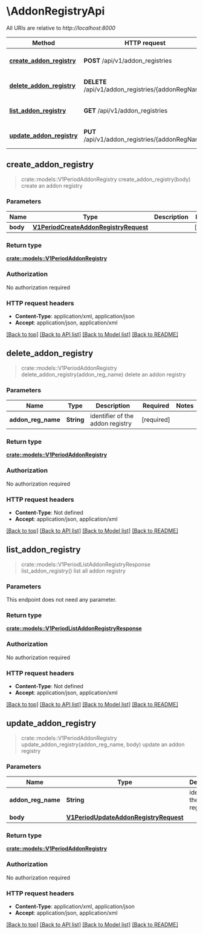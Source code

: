 # \AddonRegistryApi

All URIs are relative to *http://localhost:8000*

Method | HTTP request | Description
------------- | ------------- | -------------
[**create_addon_registry**](AddonRegistryApi.md#create_addon_registry) | **POST** /api/v1/addon_registries | create an addon registry
[**delete_addon_registry**](AddonRegistryApi.md#delete_addon_registry) | **DELETE** /api/v1/addon_registries/{addonRegName} | delete an addon registry
[**list_addon_registry**](AddonRegistryApi.md#list_addon_registry) | **GET** /api/v1/addon_registries | list all addon registry
[**update_addon_registry**](AddonRegistryApi.md#update_addon_registry) | **PUT** /api/v1/addon_registries/{addonRegName} | update an addon registry



## create_addon_registry

> crate::models::V1PeriodAddonRegistry create_addon_registry(body)
create an addon registry

### Parameters


Name | Type | Description  | Required | Notes
------------- | ------------- | ------------- | ------------- | -------------
**body** | [**V1PeriodCreateAddonRegistryRequest**](V1PeriodCreateAddonRegistryRequest.md) |  | [required] |

### Return type

[**crate::models::V1PeriodAddonRegistry**](v1.AddonRegistry.md)

### Authorization

No authorization required

### HTTP request headers

- **Content-Type**: application/xml, application/json
- **Accept**: application/json, application/xml

[[Back to top]](#) [[Back to API list]](../README.md#documentation-for-api-endpoints) [[Back to Model list]](../README.md#documentation-for-models) [[Back to README]](../README.md)


## delete_addon_registry

> crate::models::V1PeriodAddonRegistry delete_addon_registry(addon_reg_name)
delete an addon registry

### Parameters


Name | Type | Description  | Required | Notes
------------- | ------------- | ------------- | ------------- | -------------
**addon_reg_name** | **String** | identifier of the addon registry | [required] |

### Return type

[**crate::models::V1PeriodAddonRegistry**](v1.AddonRegistry.md)

### Authorization

No authorization required

### HTTP request headers

- **Content-Type**: Not defined
- **Accept**: application/json, application/xml

[[Back to top]](#) [[Back to API list]](../README.md#documentation-for-api-endpoints) [[Back to Model list]](../README.md#documentation-for-models) [[Back to README]](../README.md)


## list_addon_registry

> crate::models::V1PeriodListAddonRegistryResponse list_addon_registry()
list all addon registry

### Parameters

This endpoint does not need any parameter.

### Return type

[**crate::models::V1PeriodListAddonRegistryResponse**](v1.ListAddonRegistryResponse.md)

### Authorization

No authorization required

### HTTP request headers

- **Content-Type**: Not defined
- **Accept**: application/json, application/xml

[[Back to top]](#) [[Back to API list]](../README.md#documentation-for-api-endpoints) [[Back to Model list]](../README.md#documentation-for-models) [[Back to README]](../README.md)


## update_addon_registry

> crate::models::V1PeriodAddonRegistry update_addon_registry(addon_reg_name, body)
update an addon registry

### Parameters


Name | Type | Description  | Required | Notes
------------- | ------------- | ------------- | ------------- | -------------
**addon_reg_name** | **String** | identifier of the addon registry | [required] |
**body** | [**V1PeriodUpdateAddonRegistryRequest**](V1PeriodUpdateAddonRegistryRequest.md) |  | [required] |

### Return type

[**crate::models::V1PeriodAddonRegistry**](v1.AddonRegistry.md)

### Authorization

No authorization required

### HTTP request headers

- **Content-Type**: application/xml, application/json
- **Accept**: application/json, application/xml

[[Back to top]](#) [[Back to API list]](../README.md#documentation-for-api-endpoints) [[Back to Model list]](../README.md#documentation-for-models) [[Back to README]](../README.md)

